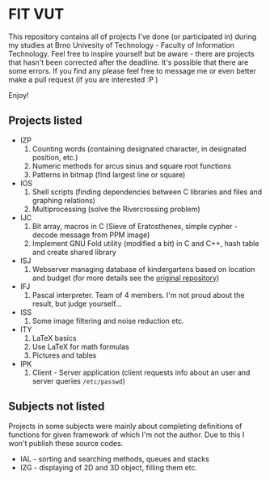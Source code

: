 FIT VUT
=======

This repository contains all of projects I've done (or participated in) during my studies at Brno Univesity of Technology - Faculty of Information Technology. Feel free to inspire yourself but be aware - there are projects that hasn't been corrected after the deadline. It's possible that there are some errors. If you find any please feel free to message me or even better make a pull request (if you are interested :P )

Enjoy!

Projects listed
---------------

* IZP
    1. Counting words (containing designated character, in designated position, etc.)
    2. Numeric methods for arcus sinus and square root functions
    3. Patterns in bitmap (find largest line or square)
* IOS
    1. Shell scripts (finding dependencies between C libraries and files and graphing relations)
    2. Multiprocessing (solve the Rivercrossing problem)
* IJC
    1. Bit array, macros in C (Sieve of Eratosthenes, simple cypher - decode message from PPM image)
    2. Implement GNU Fold utility (modified a bit) in C and C++, hash table and create shared library
* ISJ
    1. Webserver managing database of kindergartens based on location and budget (for more details see the [original repository](https://bitbucket.org/xauder/isj-projekt "Hosted on Bitbucket"))
* IFJ
    1. Pascal interpreter. Team of 4 members. I'm not proud about the result, but judge yourself...
* ISS
    1. Some image filtering and noise reduction etc.
* ITY
    1. LaTeX basics
    2. Use LaTeX for math formulas
    3. Pictures and tables
* IPK
    1. Client - Server application (client requests info about an user and server queries `/etc/passwd`)

Subjects not listed
-------------------
Projects in some subjects were mainly about completing definitions of functions for given framework of which I'm not the author. Due to this I won't publish these source codes.
* IAL - sorting and searching methods, queues and stacks
* IZG - displaying of 2D and 3D object, filling them etc.
